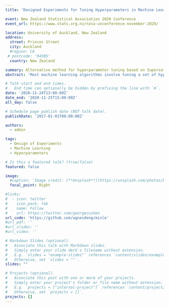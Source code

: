 ```yaml
---
title: 'Designed Experiments for Tuning Hyperparameters in Machine Learning Algorithms'

event: New Zealand Statistical Association 2020 Conference
event_url: https://www.stats.org.nz/nzsa-unconference-november-2020/

location: University of Auckland, New Zealand
address:
  street: Princes Street
  city: Auckland
  #region: CA
 # postcode: '94305'
  country: New Zealand

summary: Alternative method for hyperparameter tuning based on Supersaturated Design with Response Surface Methodology (SDRSM)
abstract: 'Most machine learning algorithms involve tuning a set of hyperparameters to achieve better performance. The most widely used methodologies for hyperparameter tuning are exhaustive grid search, random search and Bayesian optimisation. However, these methods can be time-consuming and may not achieve optimal outcomes as interactions between hyperparameters are ignored. We propose an alternative method for tuning machine learning hyperparameters through supersaturated designs and response surface methodology (SDRSM). In this talk, we demonstrate our approach SDRSM, and discuss the potential and limitation of applying the proposed method to hyperparameter search.'

# Talk start and end times.
#   End time can optionally be hidden by prefixing the line with `#`.
date: '2020-11-24T13:00:00Z'
date_end: '2020-11-25T15:00:00Z'
all_day: false

# Schedule page publish date (NOT talk date).
publishDate: '2017-01-01T00:00:00Z'

authors:
  - admin

tags:
  - Design of Experiments
  - Machine Learning
  - Hyperparameters

# Is this a featured talk? (true/false)
featured: false

image:
  #caption: 'Image credit: [**Unsplash**](https://unsplash.com/photos/bzdhc5b3Bxs)'
  focal_point: Right

#links:
#  - icon: twitter
#    icon_pack: fab
#    name: Follow
#    url: https://twitter.com/georgecushen
url_code: 'https://github.com/agnesdeng/misle'
#url_pdf: ''
#url_slides: ''
#url_video: ''

# Markdown Slides (optional).
#   Associate this talk with Markdown slides.
#   Simply enter your slide deck's filename without extension.
#   E.g. `slides = "example-slides"` references `content/slides/example-slides.md`.
#   Otherwise, set `slides = ""`.
slides: ""

# Projects (optional).
#   Associate this post with one or more of your projects.
#   Simply enter your project's folder or file name without extension.
#   E.g. `projects = ["internal-project"]` references `content/project/deep-learning/index.md`.
#   Otherwise, set `projects = []`.
projects: []
---
```



